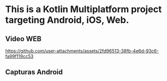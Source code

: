 # This is a Kotlin Multiplatform project targeting Android, iOS, Web.
## Video WEB
https://github.com/user-attachments/assets/2fd96513-38fb-4e6d-93c6-fa99f119cc53
## Capturas Android
